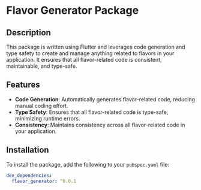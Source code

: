 # Flavor Generator Package

## Description
This package is written using Flutter and leverages code generation and type safety to create and manage anything related to flavors in your application. It ensures that all flavor-related code is consistent, maintainable, and type-safe.

## Features
- **Code Generation**: Automatically generates flavor-related code, reducing manual coding effort.
- **Type Safety**: Ensures that all flavor-related code is type-safe, minimizing runtime errors.
- **Consistency**: Maintains consistency across all flavor-related code in your application.

## Installation
To install the package, add the following to your `pubspec.yaml` file:
```yaml
dev_dependencies:
  flavor_generator: ^0.0.1

